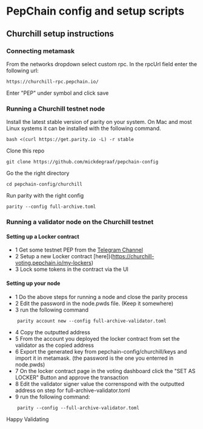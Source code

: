 # PepChain config and setup scripts

## Churchill setup instructions

### Connecting metamask

From the networks dropdown select custom rpc.
In the rpcUrl field enter the following url:
```
https://churchill-rpc.pepchain.io/
```

Enter "PEP" under symbol and click save

### Running a Churchill testnet node

Install the latest stable version of parity on your system.
On Mac and most Linux systems it can be installed with the following command.

```
bash <(curl https://get.parity.io -L) -r stable
```

Clone this repo

```
git clone https://github.com/mickdegraaf/pepchain-config
```

Go the the right directory

```
cd pepchain-config/churchill
```

Run parity with the right config

```
parity --config full-archive.toml
```

### Running a validator node on the Churchill testnet

#### Setting up a Locker contract

- 1 Get some testnet PEP from the [Telegram Channel](https://t.me/PepChain)
- 2 Setup a new Locker contract [here])(https://churchill-voting.pepchain.io/my-lockers)
- 3 Lock some tokens in the contract via the UI

#### Setting up your node

- 1 Do the above steps for running a node and close the parity process
- 2 Edit the password in the node.pwds file. (Keep it somewhere)
- 3 run the following command

```
    parity account new --config full-archive-validator.toml
```

- 4 Copy the outputted address
- 5 From the account you deployed the locker contract from set the validator as the copied address
- 6 Export the generated key from pepchain-config/churchill/keys and import it in metamask. (the password is the one you enterred in node.pwds)
- 7 On the locker contract page in the voting dashboard click the "SET AS LOCKER" Button and approve the transaction
- 8 Edit the validator signer value the correnspond with the outputted address on step for full-archive-validator.toml
- 9 run the following command: 
```
    parity --config --full-archive-validator.toml
```

Happy Validating